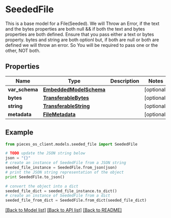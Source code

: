 # SeededFile

This is a base model for a File(Seeded).  We will Throw an Error, if the text and the bytes properties are both null && if both the text and bytes properties are both defined. Ensure that you pass either a text or bytes property.  bytes and string are both optionl but, if both are null or both are defined we will throw an error. So You will be required to pass one or the other, NOT both.

## Properties
Name | Type | Description | Notes
------------ | ------------- | ------------- | -------------
**var_schema** | [**EmbeddedModelSchema**](EmbeddedModelSchema.md) |  | [optional] 
**bytes** | [**TransferableBytes**](TransferableBytes.md) |  | [optional] 
**string** | [**TransferableString**](TransferableString.md) |  | [optional] 
**metadata** | [**FileMetadata**](FileMetadata.md) |  | [optional] 

## Example

```python
from pieces_os_client.models.seeded_file import SeededFile

# TODO update the JSON string below
json = "{}"
# create an instance of SeededFile from a JSON string
seeded_file_instance = SeededFile.from_json(json)
# print the JSON string representation of the object
print SeededFile.to_json()

# convert the object into a dict
seeded_file_dict = seeded_file_instance.to_dict()
# create an instance of SeededFile from a dict
seeded_file_from_dict = SeededFile.from_dict(seeded_file_dict)
```
[[Back to Model list]](../README.md#documentation-for-models) [[Back to API list]](../README.md#documentation-for-api-endpoints) [[Back to README]](../README.md)


